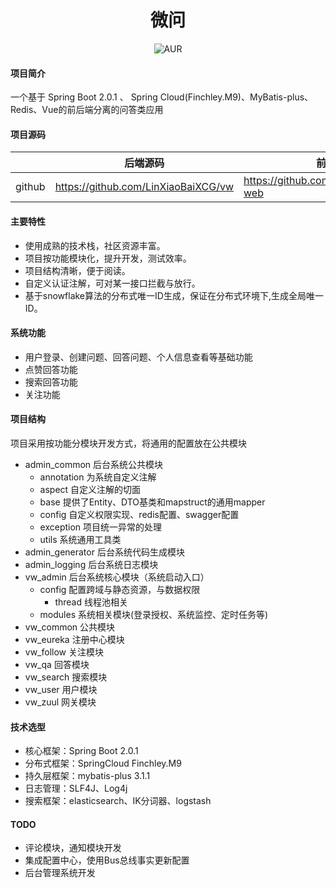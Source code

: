 <h1 style="text-align: center">微问</h1>
<div style="text-align: center">

![AUR](https://img.shields.io/badge/license-Apache%20License%202.0-blue.svg)

</div>

#### 项目简介
一个基于 Spring Boot 2.0.1 、 Spring Cloud(Finchley.M9)、MyBatis-plus、Redis、Vue的前后端分离的问答类应用

#### 项目源码

|     |   后端源码  |   前端源码  |
|---  |--- | --- |
|  github   |  https://github.com/LinXiaoBaiXCG/vw   |  https://github.com/LinXiaoBaiXCG/vw-web   |

#### 主要特性
* 使用成熟的技术栈，社区资源丰富。
* 项目按功能模块化，提升开发，测试效率。
* 项目结构清晰，便于阅读。
* 自定义认证注解，可对某一接口拦截与放行。
* 基于snowflake算法的分布式唯一ID生成，保证在分布式环境下,生成全局唯一ID。

####  系统功能
* 用户登录、创建问题、回答问题、个人信息查看等基础功能
* 点赞回答功能
* 搜索回答功能
* 关注功能

#### 项目结构
项目采用按功能分模块开发方式，将通用的配置放在公共模块
- admin_common 后台系统公共模块
    - annotation 为系统自定义注解
    - aspect 自定义注解的切面
    - base 提供了Entity、DTO基类和mapstruct的通用mapper
    - config 自定义权限实现、redis配置、swagger配置
    - exception 项目统一异常的处理
    - utils 系统通用工具类
- admin_generator 后台系统代码生成模块
- admin_logging 后台系统日志模块
- vw_admin 后台系统核心模块（系统启动入口）
	- config 配置跨域与静态资源，与数据权限
	    - thread 线程池相关
	- modules 系统相关模块(登录授权、系统监控、定时任务等)
- vw_common 公共模块
- vw_eureka 注册中心模块
- vw_follow 关注模块
- vw_qa 回答模块
- vw_search 搜索模块
- vw_user 用户模块
- vw_zuul 网关模块

#### 技术选型
* 核心框架：Spring Boot 2.0.1
* 分布式框架：SpringCloud Finchley.M9
* 持久层框架：mybatis-plus 3.1.1
* 日志管理：SLF4J、Log4j
* 搜索框架：elasticsearch、IK分词器、logstash

#### TODO
* 评论模块，通知模块开发
* 集成配置中心，使用Bus总线事实更新配置
* 后台管理系统开发